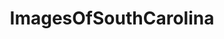 ---
title: ImagesOfSouthCarolina
crosslinks:
- Charleston
- pics
- whatsthisplant
- greenville
- southcarolina
- EarthPorn
- imagesofnetwork
- funny
- MyrtleBeach
- tattoos
- whatisthisthing
- mildlyinteresting
- itookapicture
- spiders
- trashy
- u_2BrkOnThru
- food
- NatureIsFuckingLit
- SkyPorn
- Fishing
---